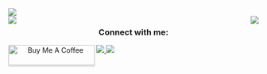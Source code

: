 <div>
 <img align="center" src="https://c.tenor.com/0KRw0tXyxvEAAAAC/yo-kazuma-konosuba.gif" />
</div>

<div>
<img align="left" src="https://github-readme-stats.vercel.app/api/top-langs?username=maxmx03&show_icons=true&locale=en&layout=compact&theme=solarized-dark" />
  
<img align="right" align="right" src="https://github-readme-stats.vercel.app/api?username=maxmx03&count_private=true&show_icons=true&theme=solarized-dark" />
</div>


<div>
<h3 align="center">Connect with me:</h3>

  <a align="center" href="https://www.linkedin.com/in/max-miliano-81373123b/">
  <img src="https://img.shields.io/badge/LinkedIn-0077B5?style=for-the-badge&logo=linkedin&logoColor=white" />
  </a>
  <a align="center" href="https://www.youtube.com/channel/UCJjz-gqjmkoqXmWTUSU_kgQ">
  <img src="https://img.shields.io/badge/YouTube-FF0000?style=for-the-badge&logo=youtube&logoColor=white" />
  </a>

  <a align="center" href="https://www.buymeacoffee.com/milianor" target="_blank">
   <img align="left" src="https://www.buymeacoffee.com/assets/img/custom_images/orange_img.png" alt="Buy Me A Coffee" style="height: 41px !important;width: 174px !important;box-shadow: 0px 3px 2px 0px rgba(190, 190, 190, 0.5) !important;-webkit-box-shadow: 0px 3px 2px 0px rgba(190, 190, 190, 0.5) !important;" >
  </a>
</div>

